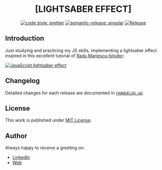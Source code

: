 <div align=center>

# [LIGHTSABER EFFECT]

[![code style: prettier](https://img.shields.io/badge/code_style-prettier-ff69b4.svg)](https://github.com/prettier/prettier)
[![semantic-release: angular](https://img.shields.io/badge/semantic--release-angular-e10079?logo=semantic-release)](https://github.com/semantic-release/semantic-release)
[![Release](https://github.com/d3p1/lightsaber-effect/actions/workflows/release.yml/badge.svg)](https://github.com/d3p1/lightsaber-effect/actions/workflows/release.yml)

</div>

## Introduction

Just studying and practicing my JS skills, implementing a lightsaber effect inspired in this excellent tutorial of [Radu Mariescu-Istodor](https://www.youtube.com/@Radu):

[![JavaScript lightsaber effect](https://img.youtube.com/vi/uogjS_TUxt4/maxresdefault.jpg)](https://www.youtube.com/watch?v=uogjS_TUxt4)

## Changelog

Detailed changes for each release are documented in [`CHANGELOG.md`](./CHANGELOG.md).

## License

This work is published under [MIT License](./LICENSE).

## Author

Always happy to receive a greeting on:

- [LinkedIn](https://www.linkedin.com/in/cristian-marcelo-de-picciotto/)
- [Web](https://d3p1.dev/)